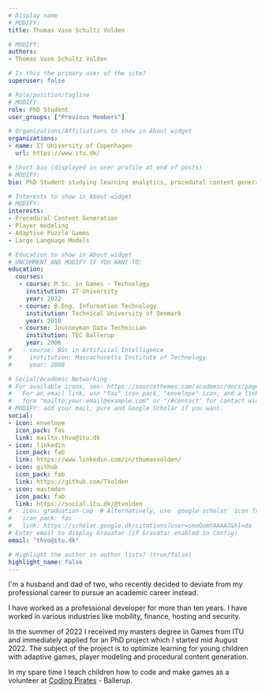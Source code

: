 ```yaml
---
# Display name 
# MODIFY:
title: Thomas Vase Schultz Volden

# MODIFY:
authors:
- Thomas Vase Schultz Volden

# Is this the primary user of the site?
superuser: false

# Role/position/tagline
# MODIFY:
role: PhD Student
user_groups: ["Previous Members"]

# Organizations/Affiliations to show in About widget
organizations:
- name: IT University of Copenhagen
  url: https://www.itu.dk/

# Short bio (displayed in user profile at end of posts)
# MODIFY:
bio: PhD Student studying learning analytics, procedural content generation and games.

# Interests to show in About widget
# MODIFY:
interests:
- Procedural Content Generation
- Player modeling
- Adaptive Puzzle Games
- Large Language Models

# Education to show in About widget
# UNCOMMENT AND MODIFY IF YOU WANT TO:
education:
  courses:
   - course: M.Sc. in Games - Technology
     institution: IT-University
     year: 2022
   - course: B.Eng. Information Technology
     institution: Technical University of Denmark
     year: 2010
   - course: Journeyman Data Technician
     institution: TEC Ballerup
     year: 2006
#   - course: BSc in Artificial Intelligence
#     institution: Massachusetts Institute of Technology
#     year: 2008

# Social/Academic Networking
# For available icons, see: https://sourcethemes.com/academic/docs/page-builder/#icons
#   For an email link, use "fas" icon pack, "envelope" icon, and a link in the
#   form "mailto:your-email@example.com" or "/#contact" for contact widget.
# MODIFY: add your mail, pure and Google Scholar if you want.
social:
- icon: envelope
  icon_pack: fas
  link: mailto:thvo@itu.dk
- icon: linkedin
  icon_pack: fab
  link: https://www.linkedin.com/in/thomasvolden/
- icon: github
  icon_pack: fab
  link: https://github.com/TVolden
- icon: mastodon
  icon_pack: fab
  link: https://social.itu.dk/@tvolden
# - icon: graduation-cap  # Alternatively, use `google-scholar` icon from `ai` icon pack
#   icon_pack: fas
#   link: https://scholar.google.dk/citations?user=smoQomYAAAAJ&hl=da
# Enter email to display Gravatar (if Gravatar enabled in Config)
email: "thvo@itu.dk"

# Highlight the author in author lists? (true/false)
highlight_name: false
---
```

I'm a husband and dad of two, who recently decided to deviate from my professional career to pursue an academic career instead.

I have worked as a professional developer for more than ten years. I have worked in various industries like mobility, finance, hosting and security.

In the summer of 2022 I received my masters degree in Games from ITU and immediately applied for an PhD project which I started mid August 2022.
The subject of the project is to optimize learning for young children with adaptive games, player modeling and procedural content generation.

In my spare time I teach children how to code and make games as a volunteer at [Coding Pirates](https://codingpirates.dk/) - Ballerup.
